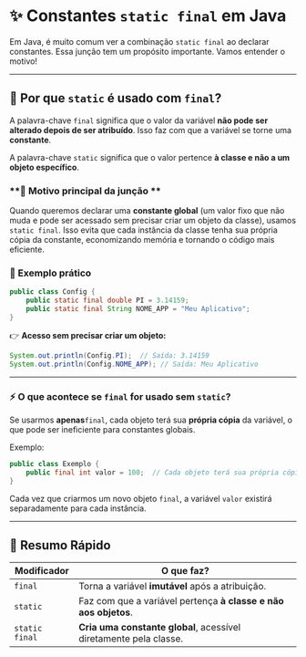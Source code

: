 # ✨ Constantes `static final` em Java

Em Java, é muito comum ver a combinação `static final` ao declarar constantes. Essa junção tem um propósito importante. Vamos entender o motivo!

---

## **📌 Por que **`static`** é usado com **`final`**?**

A palavra-chave `final` significa que o valor da variável **não pode ser alterado depois de ser atribuído**. Isso faz com que a variável se torne uma **constante**.

A palavra-chave `static` significa que o valor pertence **à classe e não a um objeto específico**.

### **🔹 Motivo principal da junção **

Quando queremos declarar uma **constante global** (um valor fixo que não muda e pode ser acessado sem precisar criar um objeto da classe), usamos `static final`. Isso evita que cada instância da classe tenha sua própria cópia da constante, economizando memória e tornando o código mais eficiente.

### **🚀 Exemplo prático**

```java
public class Config {
    public static final double PI = 3.14159;
    public static final String NOME_APP = "Meu Aplicativo";
}
```

👉 **Acesso sem precisar criar um objeto:**

```java
System.out.println(Config.PI);  // Saída: 3.14159
System.out.println(Config.NOME_APP); // Saída: Meu Aplicativo
```

---

### **⚡ O que acontece se **`final`** for usado sem **`static`**?**

Se usarmos **apenas**`final`, cada objeto terá sua **própria cópia** da variável, o que pode ser ineficiente para constantes globais.

Exemplo:

```java
public class Exemplo {
    public final int valor = 100;  // Cada objeto terá sua própria cópia de "valor"
}
```

Cada vez que criarmos um novo objeto `final`, a variável `valor` existirá separadamente para cada instância.

---

## **📝 Resumo Rápido**

| Modificador    | O que faz?                                                        |
| -------------- | ----------------------------------------------------------------- |
| `final`        | Torna a variável **imutável** após a atribuição.                  |
| `static`       | Faz com que a variável pertença **à classe e não aos objetos**.   |
| `static final` | **Cria uma constante global**, acessível diretamente pela classe. |


